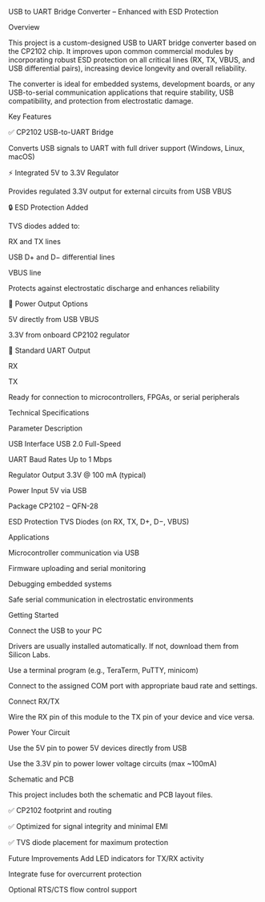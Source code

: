 USB to UART Bridge Converter – Enhanced with ESD Protection

Overview

This project is a custom-designed USB to UART bridge converter based on the CP2102 chip. It improves upon common commercial modules by incorporating robust ESD protection on all critical lines (RX, TX, VBUS, and USB differential pairs), increasing device longevity and overall reliability.

The converter is ideal for embedded systems, development boards, or any USB-to-serial communication applications that require stability, USB compatibility, and protection from electrostatic damage.

Key Features

✅ CP2102 USB-to-UART Bridge

Converts USB signals to UART with full driver support (Windows, Linux, macOS)

⚡ Integrated 5V to 3.3V Regulator

Provides regulated 3.3V output for external circuits from USB VBUS

🔒 ESD Protection Added

TVS diodes added to:

RX and TX lines

USB D+ and D− differential lines

VBUS line

Protects against electrostatic discharge and enhances reliability

🔌 Power Output Options

5V directly from USB VBUS

3.3V from onboard CP2102 regulator

🔄 Standard UART Output

RX

TX

Ready for connection to microcontrollers, FPGAs, or serial peripherals

Technical Specifications

Parameter	Description

USB Interface	USB 2.0 Full-Speed

UART Baud Rates	Up to 1 Mbps

Regulator Output	3.3V @ 100 mA (typical)

Power Input	5V via USB

Package	CP2102 – QFN-28

ESD Protection	TVS Diodes (on RX, TX, D+, D−, VBUS)

Applications

Microcontroller communication via USB

Firmware uploading and serial monitoring

Debugging embedded systems

Safe serial communication in electrostatic environments

Getting Started

Connect the USB to your PC

Drivers are usually installed automatically. If not, download them from Silicon Labs.

Use a terminal program (e.g., TeraTerm, PuTTY, minicom)

Connect to the assigned COM port with appropriate baud rate and settings.

Connect RX/TX

Wire the RX pin of this module to the TX pin of your device and vice versa.

Power Your Circuit

Use the 5V pin to power 5V devices directly from USB

Use the 3.3V pin to power lower voltage circuits (max ~100mA)

Schematic and PCB

This project includes both the schematic and PCB layout files.

✅ CP2102 footprint and routing

✅ Optimized for signal integrity and minimal EMI

✅ TVS diode placement for maximum protection


Future Improvements
Add LED indicators for TX/RX activity

Integrate fuse for overcurrent protection

Optional RTS/CTS flow control support
